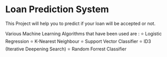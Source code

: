 # Loan Prediction System
This Project will help you to predict if your loan will be accepted or not.

Various Machine Learning Algorithms that have been used are :
 ⭐ Logistic Regression
 ⭐ K-Nearest Neighbour
 ⭐ Support Vector Classifier
 ⭐ ID3 (Iterative Deepening Search)
 ⭐ Random Forrest Classifier


